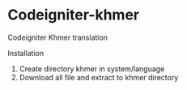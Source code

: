 Codeigniter-khmer
=================

Codeigniter Khmer translation

Installation
1. Create directory khmer in system/language
2. Download all file and extract to khmer directory